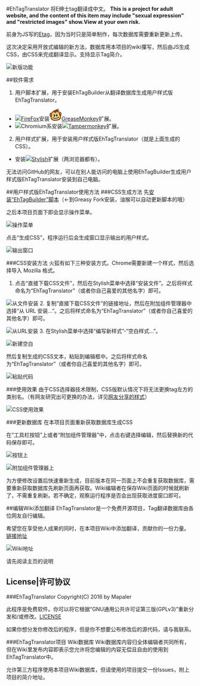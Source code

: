 #EhTagTranslator
将E绅士tag翻译成中文。
**This is a project for adult website, and the content of this item may include "sexual expression" and "restricted images" show.View at your own risk.**

前身为JS写的[Etag](https://greasyfork.org/scripts/17966)，因为当时只是简单制作，每次数据库需要重新更新上传。

这次决定采用开放式编辑的新方法，数据库用本项目的wiki攥写，然后由JS生成CSS，由CSS来完成翻译显示。支持显示Tag简介。

![新版功能](http://ww4.sinaimg.cn/large/6c84b2d6gw1f48jt1uj2hj20xw0f4acx.jpg)

##软件需求
1. 用户脚本扩展，用于安装EhTagBuilder从翻译数据库生成用户样式版EhTagTranslator。
 * [![](https://www.mozilla.org/media/img/firefox/favicon.dc6635050bf5.ico)FireFox](http://www.firefox.com)安装[![](https://github.com/greasemonkey/greasemonkey/raw/master/skin/icon32.png)GreaseMonkey](http://www.greasespot.net/)扩展。
 * ![](http://www.chromium.org/_/rsrc/1438879449147/config/customLogo.gif)Chromium系安装[![](https://addons.cdn.mozilla.net/user-media/addon_icons/683/683490-64.png?modified=1463757971)Tampermonkey](https://chrome.google.com/webstore/detail/tampermonkey/dhdgffkkebhmkfjojejmpbldmpobfkfo?hl=zh-CN)扩展。
2. 用户样式扩展，用于安装用户样式版EhTagTranslator（就是上面生成的CSS）。
 * 安装[![](https://addons.cdn.mozilla.net/user-media/addon_icons/2/2108-64.png?modified=1453837884)Stylish](https://userstyles.org/)扩展（两浏览器都有）。

无法访问GitHub的网友，可以在别人能访问的电脑上使用EhTagBuilder生成用户样式版EhTagTranslator安装到自己电脑。

##用户样式版EhTagTranslator使用方法
###CSS生成方法
先[安装“EhTagBuilder”脚本](https://greasyfork.org/scripts/19619)（←到Greasy Fork安装，油猴可以自动更新脚本的哦）

之后本项目页面下即会显示操作菜单。

![操作菜单](http://ww1.sinaimg.cn/large/6c84b2d6gw1f48kh9gm0aj20mn0aaacv.jpg)

点击“生成CSS”，程序运行后会生成窗口显示输出的用户样式。

![输出窗口](http://ww4.sinaimg.cn/large/6c84b2d6gw1f3slcidjl1j20a20aijsn.jpg)

###CSS安装方法
火狐有如下三种安装方式。Chrome需要新建一个样式，然后选择导入 Mozilla 格式。

1. 点击“直接下载CSS文件”，然后在Stylish菜单中选择“安装文件”。之后将样式命名为“EhTagTranslator”（或者你自己喜爱的其他名字）即可。
  
  ![从文件安装](http://ww4.sinaimg.cn/large/6c84b2d6gw1f3sm9sinwlj20ow0bqq77.jpg)
2. 复制“直接下载CSS文件”的链接地址，然后在附加组件管理器中选择“从 URL 安装...”。之后将样式命名为“EhTagTranslator”（或者你自己喜爱的其他名字）即可。
  
  ![从URL安装](http://ww4.sinaimg.cn/large/6c84b2d6gw1f3sme5420dj20pb0f8tdz.jpg)
3. 在Stylish菜单中选择“编写新样式”-“空白样式...”。

  ![新建空白](http://ww2.sinaimg.cn/large/6c84b2d6gw1f3smf9bgt9j20tt0fbgr4.jpg)
  
  然后复制生成的CSS文本，粘贴到编辑框中。之后将样式命名为“EhTagTranslator”（或者你自己喜爱的其他名字）即可。
  
  ![粘贴代码](http://ww3.sinaimg.cn/large/6c84b2d6gw1f3sn1uyx5tj20io0dtq6z.jpg)


###使用效果
由于CSS选择器技术限制，CSS版默认情况下将无法更换tag左方的类别名。（有网友研究出可更换的办法，详见[网友分享的样式](https://github.com/Mapaler/EhTagTranslator/issues/10)）

![CSS使用效果](http://ww3.sinaimg.cn/large/6c84b2d6gw1f3smnu3k49j20jo0c4422.jpg)

###更新数据库
在本项目页面重新获取数据库生成CSS

在“工具栏按钮”上或者“附加组件管理器”中，点击右键选择编辑，然后替换新的代码保存即可。

![按钮上](http://ww1.sinaimg.cn/large/6c84b2d6gw1f3smv77s1hj207k078gmn.jpg)

![附加组件管理器上](http://ww2.sinaimg.cn/large/6c84b2d6gw1f3smvltaadj20dv05bwex.jpg)

为方便修改设置后快速重新生成，目前版本在同一页面上不会重复获取数据库，需要重新获取数据库先刷新页面再获取。Wiki编辑者在保存Wiki页面的时候就刷新了，不需重复刷新。若不确定，观察运行程序是否会出现获取进度窗口即可。

##编辑Wiki添加翻译
EhTagTranslator是一个免费开源项目，Tag翻译数据库由各位网友自行编辑。

希望您在享受他人成果的同时，在本项目Wiki中添加翻译，贡献你的一份力量。[链接地址](https://github.com/Mapaler/EhTagTranslator/wiki)

![Wiki地址](http://ww1.sinaimg.cn/large/6c84b2d6gw1f3sontcz4ej20e005aq3g.jpg)

请先阅读主页的说明

## License|许可协议
###EhTagTranslator Copyright(C) 2016 by Mapaler

此程序是免费软件。你可以将它根据“GNU通用公共许可证第三版(GPLv3)”重新分发和/或修改。[LICENSE](https://github.com/Mapaler/EhTagTranslator/blob/master/LICENSE)

如果你想分发你修改后的程序，但是你不想要公布修改后的源代码，请与我联系。

###EhTagTranslator项目 Wiki数据库
Wiki数据库内容归全体编辑者共同所有，但在Wiki里发布内容即表示您允许将您编辑的内容无偿且自由的使用到EhTagTranslator中。

允许第三方程序使用本项目Wiki数据库，但请使用的项目提交一份Issues，附上项目的简介地址。
